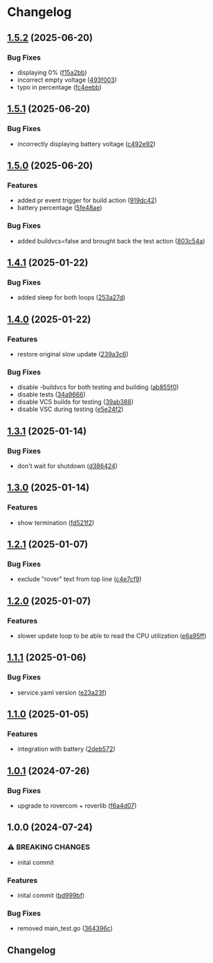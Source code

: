 # Changelog

## [1.5.2](https://github.com/VU-ASE/display/compare/v1.5.1...v1.5.2) (2025-06-20)


### Bug Fixes

* displaying 0% ([f15a2bb](https://github.com/VU-ASE/display/commit/f15a2bbc0e05255f38481b9fd75647b55441b80b))
* incorrect empty voltage ([493f003](https://github.com/VU-ASE/display/commit/493f0031b9318b9fb5511bcb3e635c56fa2a7c3a))
* typo in percentage ([fc4eebb](https://github.com/VU-ASE/display/commit/fc4eebb5a45561b733be92fc51fb057deb458183))

## [1.5.1](https://github.com/VU-ASE/display/compare/v1.5.0...v1.5.1) (2025-06-20)


### Bug Fixes

* incorrectly displaying battery voltage ([c492e92](https://github.com/VU-ASE/display/commit/c492e92e67f218bb736398383e447c980957348b))

## [1.5.0](https://github.com/VU-ASE/display/compare/v1.4.1...v1.5.0) (2025-06-20)


### Features

* added pr event trigger for build action ([919dc42](https://github.com/VU-ASE/display/commit/919dc425c233b4c9a7af9b226293fe2a1baaa3a9))
* battery percentage ([5fe48ae](https://github.com/VU-ASE/display/commit/5fe48ae3f280edf7c544120e402a7cbf1ec1ef04))


### Bug Fixes

* added buildvcs=false and brought back the test action ([803c54a](https://github.com/VU-ASE/display/commit/803c54a7acdd1b1c119faf81e4d546267aa8cf69))

## [1.4.1](https://github.com/VU-ASE/display/compare/v1.4.0...v1.4.1) (2025-01-22)


### Bug Fixes

* added sleep for both loops ([253a27d](https://github.com/VU-ASE/display/commit/253a27d69670a24c23c5f588230249aff723878a))

## [1.4.0](https://github.com/VU-ASE/display/compare/v1.3.1...v1.4.0) (2025-01-22)


### Features

* restore original slow update ([239a3c6](https://github.com/VU-ASE/display/commit/239a3c674a23895bef1be52c2c9b581be0ca0126))


### Bug Fixes

* disable -buildvcs for both testing and building ([ab855f0](https://github.com/VU-ASE/display/commit/ab855f06bc20b4a9dffb2fe725e9404d72c9f7d2))
* disable tests ([34a9666](https://github.com/VU-ASE/display/commit/34a966687ce8cabe28e9182e3e8cea65942212ec))
* disable VCS builds for testing ([39ab388](https://github.com/VU-ASE/display/commit/39ab3880274faf6c235fdb864437e74827082882))
* disable VSC during testing ([e5e24f2](https://github.com/VU-ASE/display/commit/e5e24f2f347a8b182a4a17cbd95cfaf2d32ba38a))

## [1.3.1](https://github.com/VU-ASE/display/compare/v1.3.0...v1.3.1) (2025-01-14)


### Bug Fixes

* don't wait for shutdown ([d386424](https://github.com/VU-ASE/display/commit/d386424ea8ca199afea13162772883ade1e47f18))

## [1.3.0](https://github.com/VU-ASE/display/compare/v1.2.1...v1.3.0) (2025-01-14)


### Features

* show termination ([fd521f2](https://github.com/VU-ASE/display/commit/fd521f279baed2a152c86d551f185d6c8c32ca28))

## [1.2.1](https://github.com/VU-ASE/display/compare/v1.2.0...v1.2.1) (2025-01-07)


### Bug Fixes

* exclude "rover" text from top line ([c4e7cf9](https://github.com/VU-ASE/display/commit/c4e7cf96514a841149c427743f7692b2ae32ba16))

## [1.2.0](https://github.com/VU-ASE/display/compare/v1.1.1...v1.2.0) (2025-01-07)


### Features

* slower update loop to be able to read the CPU utilization ([e6a95ff](https://github.com/VU-ASE/display/commit/e6a95ffbe30d9857d87ca99cfcf1307bf61c20d8))

## [1.1.1](https://github.com/VU-ASE/display/compare/v1.1.0...v1.1.1) (2025-01-06)


### Bug Fixes

* service.yaml version ([e23a23f](https://github.com/VU-ASE/display/commit/e23a23fe29f3e3b369ce9cd7848739f0ac453f0a))

## [1.1.0](https://github.com/VU-ASE/display/compare/v1.0.1...v1.1.0) (2025-01-05)


### Features

* integration with battery ([2deb572](https://github.com/VU-ASE/display/commit/2deb572051c852b98c9d880817874eef2e57192d))

## [1.0.1](https://github.com/VU-ASE/display/compare/v1.0.0...v1.0.1) (2024-07-26)


### Bug Fixes

* upgrade to rovercom + roverlib ([f6a4d07](https://github.com/VU-ASE/display/commit/f6a4d071eb0797626c4c7413e11bd8d5822db900))

## 1.0.0 (2024-07-24)


### ⚠ BREAKING CHANGES

* inital commit

### Features

* inital commit ([bd999bf](https://github.com/VU-ASE/display/commit/bd999bf739ef0bc03a9b480536d589b57ffb58b3))


### Bug Fixes

* removed main_test.go ([364396c](https://github.com/VU-ASE/display/commit/364396cc99fc472af622ddd573f9510c4353c47d))

## Changelog
